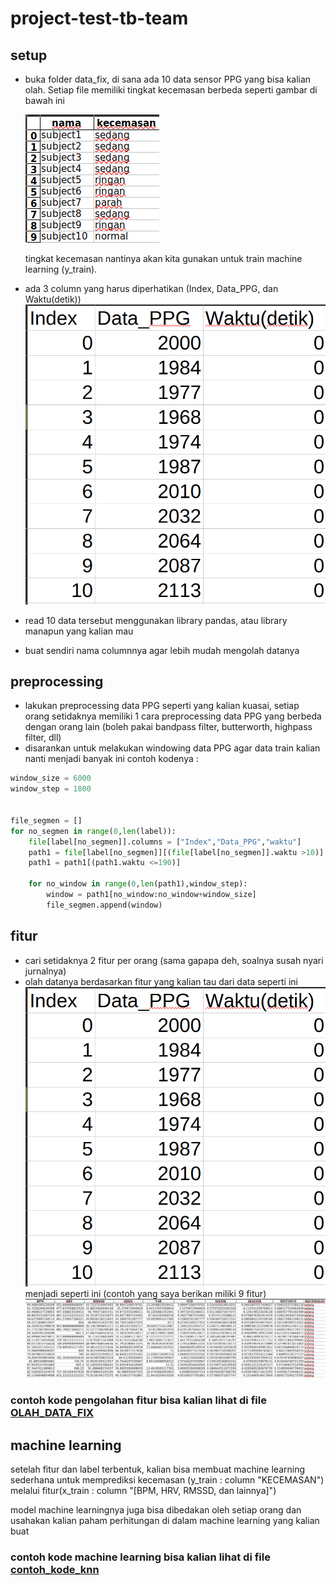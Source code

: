 # project-test-tb-team

## setup

- buka folder data_fix, di sana ada 10 data sensor PPG yang bisa kalian
  olah. Setiap file memiliki tingkat kecemasan berbeda seperti gambar di bawah ini

  ![gambar](./gambar/label.png)

  tingkat kecemasan nantinya akan kita gunakan untuk train machine learning (y_train).

- ada 3 column yang harus diperhatikan (Index, Data_PPG, dan Waktu(detik))
  ![gambar](./gambar/contoh_data_ppg.png)
- read 10 data tersebut menggunakan library pandas, atau library manapun yang kalian mau
- buat sendiri nama columnnya agar lebih mudah mengolah datanya

## preprocessing

- lakukan preprocessing data PPG seperti yang kalian kuasai, setiap orang setidaknya memiliki 1 cara preprocessing data PPG yang berbeda dengan orang lain (boleh pakai bandpass filter, butterworth, highpass filter, dll)
- disarankan untuk melakukan windowing data PPG agar data train kalian nanti menjadi banyak
  ini contoh kodenya :

```python
window_size = 6000
window_step = 1800


file_segmen = []
for no_segmen in range(0,len(label)):
    file[label[no_segmen]].columns = ["Index","Data_PPG","waktu"]
    path1 = file[label[no_segmen]][(file[label[no_segmen]].waktu >10)]
    path1 = path1[(path1.waktu <=190)]

    for no_window in range(0,len(path1),window_step):
        window = path1[no_window:no_window+window_size]
        file_segmen.append(window)
```

## fitur

- cari setidaknya 2 fitur per orang (sama gapapa deh, soalnya susah nyari jurnalnya)
- olah datanya berdasarkan fitur yang kalian tau
  dari data seperti ini ![gambar](./gambar/contoh_data_ppg.png)
  menjadi seperti ini (contoh yang saya berikan miliki 9 fitur) ![gambar](./gambar/hasil_pengolahan_fitur.png)

### contoh kode pengolahan fitur bisa kalian lihat di file [OLAH_DATA_FIX](./data_fix/OLAH_DATA_FIX.ipynb)

## machine learning

setelah fitur dan label terbentuk, kalian bisa membuat machine learning sederhana untuk memprediksi kecemasan (y_train : column "KECEMASAN") melalui fitur(x_train : column "[BPM, HRV, RMSSD, dan lainnya]")

model machine learningnya juga bisa dibedakan oleh setiap orang dan usahakan kalian paham perhitungan di dalam machine learning yang kalian buat

### contoh kode machine learning bisa kalian lihat di file [contoh_kode_knn](./data_fix/contoh_kode_knn.ipynb)
